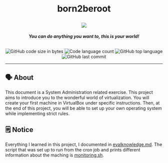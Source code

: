 <h1 align="center">
	<p>
	born2beroot
	</p>
	<img src="https://github.com/ayogun/42-project-badges/blob/main/badges/born2berootm.png">
</h1>

<p align="center">
	<b><i>You can do anything you want to, this is your world!</i></b><br><br>
</p>

<p align="center">
	<img alt="GitHub code size in bytes" src="https://img.shields.io/github/languages/code-size/aaron-22766/42_born2beroot?color=lightblue" />
	<img alt="Code language count" src="https://img.shields.io/github/languages/count/aaron-22766/42_born2beroot?color=yellow" />
	<img alt="GitHub top language" src="https://img.shields.io/github/languages/top/aaron-22766/42_born2beroot?color=blue" />
	<img alt="GitHub last commit" src="https://img.shields.io/github/last-commit/aaron-22766/42_born2beroot?color=green" />
</p>

---

## 🗣 About

This document is a System Administration related exercise. This project aims to introduce you to the wonderful world of virtualization. You will create your first machine in VirtualBox under specific instructions. Then, at the end of this project, you will be able to set up your own operating system while implementing strict rules.

## 🗒 Notice

Everything I learned in this project, I documented in [evalknowledge.md](https://github.com/aaron-22766/42_born2beroot/blob/main/evalknowledge.md).
The script that was set up to run from the cron job and prints different information about the maching is [monitoring.sh](https://github.com/aaron-22766/42_born2beroot/blob/main/monitoring.sh).
